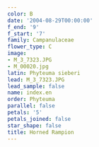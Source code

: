 ```yaml
---
color: B
date: '2004-08-29T00:00:00'
f_end: '9'
f_start: '7'
family: Campanulaceae
flower_type: C
image:
- M_3_7323.JPG
- M_00020.jpg
latin: Phyteuma sieberi
lead: M_3_7323.JPG
lead_sample: false
name: index.en
order: Phyteuma
parallel: false
petals: '5'
petals_joined: false
star_shape: false
title: Horned Rampion
---
```

